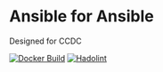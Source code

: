 # Ansible for Ansible

Designed for CCDC

[![Docker Build](https://github.com/dsiemienas03/CCDC-Ansible/actions/workflows/docker.yml/badge.svg)](https://github.com/dsiemienas03/CCDC-Ansible/actions/workflows/docker.yml)
[![Hadolint](https://github.com/dsiemienas03/CCDC-Ansible/actions/workflows/hadolint.yml/badge.svg)](https://github.com/dsiemienas03/CCDC-Ansible/actions/workflows/hadolint.yml)